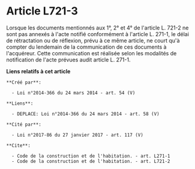 # Article L721-3

Lorsque les documents mentionnés aux 1°, 2° et 4° de l'article L. 721-2 ne sont pas annexés à l'acte notifié conformément à
l'article L. 271-1, le délai de rétractation ou de réflexion, prévu à ce même article, ne court qu'à compter du lendemain de
la communication de ces documents à l'acquéreur. Cette communication est réalisée selon les modalités de notification de
l'acte prévues audit article L. 271-1.

**Liens relatifs à cet article**

	**Créé par**:

	  - Loi n°2014-366 du 24 mars 2014 - art. 54 (V)

	**Liens**:

	  - DEPLACE: Loi n°2014-366 du 24 mars 2014 - art. 58 (V)

	**Cité par**:

	  - Loi n°2017-86 du 27 janvier 2017 - art. 117 (V)

	**Cite**:

	  - Code de la construction et de l'habitation. - art. L271-1
	  - Code de la construction et de l'habitation. - art. L721-2
